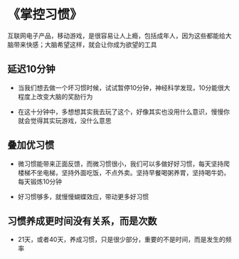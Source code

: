 # 《掌控习惯》

互联网电子产品，移动游戏，是很容易让人上瘾，包括成年人，因为这些都能给大脑带来快感；大脑希望这样，就会让你成为欲望的工具

## 延迟10分钟
* 当我们想去做一个坏习惯时候，试试暂停10分钟，神经科学发现，10分能很大程度上改变大脑的奖励行为

* 在这十分钟中，多想想其实我去玩了这个，好像其实也没用什么意识，慢慢你就会觉得其实玩游戏，没什么意思


## 叠加优习惯
* 微习惯能带来正面反馈，而微习惯很小，我们可以多做好好习惯，每天坚持爬楼梯不坐电梯，坚持外面吃饭，不点外卖。坚持早餐喝粥养胃，坚持喝牛奶，每天锻炼10分钟

* 好习惯够多，就慢慢蝴蝶效应，带动更多好习惯


## 习惯养成更时间没有关系，而是次数
* 21天，或者40天，养成习惯，只是很少部分，重要的不是时间，而是发生的频率